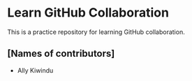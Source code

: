 # Learn GitHub Collaboration

This is a practice repository for learning GitHub collaboration.

## [Names of contributors]
- Ally Kiwindu
